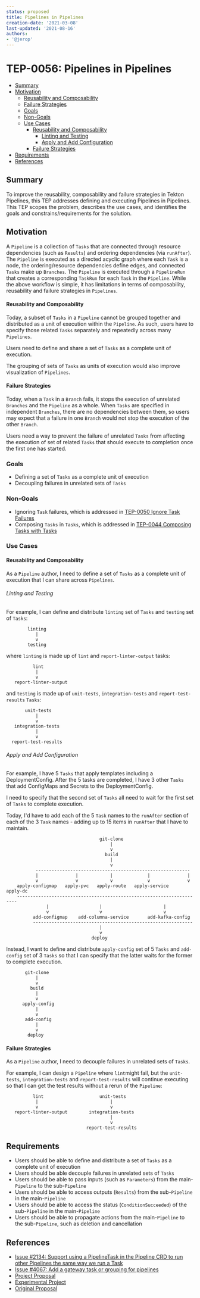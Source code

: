 ```yaml
---
status: proposed
title: Pipelines in Pipelines
creation-date: '2021-03-08'
last-updated: '2021-08-16'
authors:
- '@jerop'
---
```


# TEP-0056: Pipelines in Pipelines

<!--
**Note:** When your TEP is complete, all of these comment blocks should be removed.

To get started with this template:

- [ ] **Fill out this file as best you can.**
  At minimum, you should fill in the "Summary", and "Motivation" sections.
  These should be easy if you've preflighted the idea of the TEP with the
  appropriate Working Group.
- [ ] **Create a PR for this TEP.**
  Assign it to people in the SIG that are sponsoring this process.
- [ ] **Merge early and iterate.**
  Avoid getting hung up on specific details and instead aim to get the goals of
  the TEP clarified and merged quickly.  The best way to do this is to just
  start with the high-level sections and fill out details incrementally in
  subsequent PRs.

Just because a TEP is merged does not mean it is complete or approved.  Any TEP
marked as a `proposed` is a working document and subject to change.  You can
denote sections that are under active debate as follows:

```
<<[UNRESOLVED optional short context or usernames ]>>
Stuff that is being argued.
<<[/UNRESOLVED]>>
```

When editing TEPS, aim for tightly-scoped, single-topic PRs to keep discussions
focused.  If you disagree with what is already in a document, open a new PR
with suggested changes.

If there are new details that belong in the TEP, edit the TEP.  Once a
feature has become "implemented", major changes should get new TEPs.

The canonical place for the latest set of instructions (and the likely source
of this file) is [here](/teps/NNNN-TEP-template/README.md).

-->

<!--
This is the title of your TEP.  Keep it short, simple, and descriptive.  A good
title can help communicate what the TEP is and should be considered as part of
any review.
-->

<!--
A table of contents is helpful for quickly jumping to sections of a TEP and for
highlighting any additional information provided beyond the standard TEP
template.

Ensure the TOC is wrapped with
  <code>&lt;!-- toc --&rt;&lt;!-- /toc --&rt;</code>
tags, and then generate with `hack/update-toc.sh`.
-->

<!-- toc -->
- [Summary](#summary)
- [Motivation](#motivation)
    - [Reusability and Composability](#reusability-and-composability)
    - [Failure Strategies](#failure-strategies)
  - [Goals](#goals)
  - [Non-Goals](#non-goals)
  - [Use Cases](#use-cases)
    - [Reusability and Composability](#reusability-and-composability-1)
        - [Linting and Testing](#linting-and-testing)
        - [Apply and Add Configuration](#apply-and-add-configuration)
    - [Failure Strategies](#failure-strategies-1)
- [Requirements](#requirements)
- [References](#references)
<!-- /toc -->

## Summary

<!--
This section is incredibly important for producing high quality user-focused
documentation such as release notes or a development roadmap.  It should be
possible to collect this information before implementation begins in order to
avoid requiring implementors to split their attention between writing release
notes and implementing the feature itself.

A good summary is probably at least a paragraph in length.

Both in this section and below, follow the guidelines of the [documentation
style guide]. In particular, wrap lines to a reasonable length, to make it
easier for reviewers to cite specific portions, and to minimize diff churn on
updates.

[documentation style guide]: https://github.com/kubernetes/community/blob/master/contributors/guide/style-guide.md
-->

To improve the reusability, composability and failure strategies in Tekton Pipelines, this TEP addresses defining and executing Pipelines in Pipelines. This TEP scopes the problem, describes the use cases, and identifies the goals and constrains/requirements for the solution.

## Motivation

<!--
This section is for explicitly listing the motivation, goals and non-goals of
this TEP.  Describe why the change is important and the benefits to users.  The
motivation section can optionally provide links to [experience reports][] to
demonstrate the interest in a TEP within the wider Tekton community.

[experience reports]: https://github.com/golang/go/wiki/ExperienceReports
-->

A `Pipeline` is a collection of `Tasks` that are connected through resource dependencies (such as `Results`) and ordering dependencies (via `runAfter`). The `Pipeline` is executed as a directed acyclic graph where each `Task` is a node, the ordering/resource dependencies define edges, and connected `Tasks` make up `Branches`. The `Pipeline` is executed through a `PipelineRun` that creates a corresponding `TaskRun` for each `Task` in the `Pipeline`. While the above workflow is simple, it has limitations in terms of composability, reusability and failure strategies in `Pipelines`.

#### Reusability and Composability

Today, a subset of `Tasks` in a `Pipeline` cannot be grouped together and distributed as a unit of execution within the `Pipeline`. As such, users have to specify those related `Tasks` separately and repeatedly across many `Pipelines`.

Users need to define and share a set of `Tasks` as a complete unit of execution.

The grouping of sets of `Tasks` as units of execution would also improve visualization of `Pipelines`. 

#### Failure Strategies

Today, when a `Task` in a `Branch` fails, it stops the execution of unrelated `Branches` and the `Pipeline` as a whole. When `Tasks` are specified in independent `Branches`, there are no dependencies between them, so users may expect that a failure in one `Branch` would not stop the execution of the other `Branch`.

Users need a way to prevent the failure of unrelated `Tasks` from affecting the execution of set of related `Tasks` that should execute to completion once the first one has started.

### Goals

<!--
List the specific goals of the TEP.  What is it trying to achieve?  How will we
know that this has succeeded?
-->

- Defining a set of `Tasks` as a complete unit of execution
- Decoupling failures in unrelated sets of `Tasks`

### Non-Goals

<!--
What is out of scope for this TEP?  Listing non-goals helps to focus discussion
and make progress.
-->

- Ignoring `Task` failures, which is addressed in [TEP-0050 Ignore Task Failures](https://github.com/tektoncd/community/blob/main/teps/0050-ignore-task-failures.md)
- Composing `Tasks` in `Tasks`, which is addressed in [TEP-0044 Composing Tasks with Tasks](https://github.com/tektoncd/community/pull/316)

### Use Cases

<!--
Describe the concrete improvement specific groups of users will see if the
Motivations in this doc result in a fix or feature.

Consider both the user's role (are they a Task author? Catalog Task user?
Cluster Admin? etc...) and experience (what workflows or actions are enhanced
if this problem is solved?).
-->

#### Reusability and Composability

As a `Pipeline` author, I need to define a set of `Tasks` as a complete unit of execution that I can share across `Pipelines`.

###### Linting and Testing

For example, I can define and distribute `linting` set of `Tasks` and `testing` set of `Tasks`:
```
        linting                     
           |                           
           v
        testing
```

where `linting` is made up of `lint` and `report-linter-output` tasks:
``` 
          lint                     
           |                           
           v
   report-linter-output 
```

and `testing` is made up of `unit-tests`, `integration-tests` and `report-test-results` `Tasks`:
```                           
       unit-tests
           |                           
           v                           
   integration-tests 
           |
           v 
  report-test-results
```

###### Apply and Add Configuration

For example, I have 5 `Tasks` that apply templates including a DeploymentConfig. After the 5 tasks are completed, I have 3 other `Tasks` that add ConfigMaps and Secrets to the DeploymentConfig.

I need to specify that the second set of `Tasks` all need to wait for the first set of `Tasks` to complete execution. 

Today, I'd have to add each of the 5 `Task` names to the `runAfter` section of each of the 3 `Task` names - adding up to 15 items in `runAfter` that I have to maintain.

```
                                   git-clone
                                       |
                                       v
                                     build
                                       |
                                       v
           ----------------------------------------------------------
           |              |            |             |              |
           v              v            v             v              v          
    apply-configmap   apply-pvc   apply-route   apply-service     apply-dc
    ----------------------------------------------------------------------
               |                   |                       |
               v                   v                       v   
          add-configmap    add-columna-service       add-kafka-config      
          ------------------------------------------------------------
                                   |                           
                                   v                           
                                deploy
```

Instead, I want to define and distribute `apply-config` set of 5 `Tasks` and `add-config` set of 3 `Tasks` so that I can specify that the latter waits for the former to complete execution. 

```                           
       git-clone
           |                           
           v                           
         build 
           |
           v 
      apply-config
           |                           
           v                           
       add-config 
           |
           v 
        deploy
```

#### Failure Strategies

As a `Pipeline` author, I need to decouple failures in unrelated sets of `Tasks`.

For example, I can design a `Pipeline` where `lint`might fail, but the `unit-tests`, `integration-tests` and `report-test-results` will continue executing so that I can get the test results without a rerun of the `Pipeline`:

```
          lint                     unit-tests
           |                           |
           v                           v
   report-linter-output        integration-tests 
                                       |
                                       v 
                              report-test-results
```

## Requirements

<!--
Describe constraints on the solution that must be met. Examples might include
performance characteristics that must be met, specific edge cases that must
be handled, or user scenarios that will be affected and must be accommodated.
-->

- Users should be able to define and distribute a set of `Tasks` as a complete unit of execution
- Users should be able decouple failures in unrelated sets of `Tasks`
- Users should be able to pass inputs (such as `Parameters`) from the main-`Pipeline` to the sub-`Pipeline`
- Users should be able to access outputs (`Results`) from the sub-`Pipeline` in the main-`Pipeline`
- Users should be able to access the status (`ConditionSucceeded`) of the sub-`Pipeline` in the main-`Pipeline`
- Users should be able to propagate actions from the main-`Pipeline` to the sub-`Pipeline`, such as deletion and cancellation

## References

<!--
Use this section to add links to GitHub issues, other TEPs, design docs in Tekton
shared drive, examples, etc. This is useful to refer back to any other related links
to get more details.
-->
- [Issue #2134: Support using a PipelineTask in the Pipeline CRD to run other Pipelines the same way we run a Task](https://github.com/tektoncd/pipeline/issues/2134)
- [Issue #4067: Add a gateway task or grouping for pipelines](https://github.com/tektoncd/pipeline/issues/4067)
- [Project Proposal](https://github.com/tektoncd/community/issues/330)
- [Experimental Project](https://github.com/tektoncd/experimental/tree/main/pipelines-in-pipelines)
- [Original Proposal](https://docs.google.com/document/d/14Uf7XQEnkMFBpNYRZiwo4dwRfW6do--m3yPhXHx4ybk/edit)
